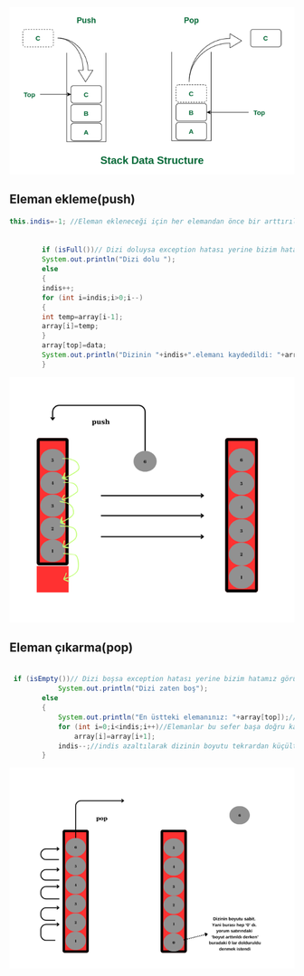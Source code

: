 ![](images/stack.drawio2.png)

## Eleman ekleme(push)
````java
this.indis=-1; //Eleman ekleneceği için her elemandan önce bir arttırılır,ve 0 ile array[indis].elemana ekleme başlar
        
        
        if (isFull())// Dizi doluysa exception hatası yerine bizim hatamız görünür
        System.out.println("Dizi dolu ");
        else
        {
        indis++;
        for (int i=indis;i>0;i--)
        {
        int temp=array[i-1];
        array[i]=temp;
        }
        array[top]=data;
        System.out.println("Dizinin "+indis+".elemanı kaydedildi: "+array[top]);
        }
````

![](images/Ekran%20görüntüsü%202024-01-01%20183045.png)

## Eleman çıkarma(pop)
````java

 if (isEmpty())// Dizi boşsa exception hatası yerine bizim hatamız görünür
            System.out.println("Dizi zaten boş");
        else
        {
            System.out.println("En üstteki elemanınız: "+array[top]);//Elemanı verir ve çıkarır
            for (int i=0;i<indis;i++)//Elemanlar bu sefer başa doğru kaydırılır
                array[i]=array[i+1];
            indis--;//indis azaltılarak dizinin boyutu tekrardan küçültülür
        }
````

![](images/Ekran%20görüntüsü%202024-01-01%20185713.png)